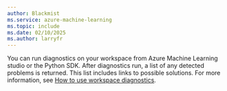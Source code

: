 ```yaml
---
author: Blackmist
ms.service: azure-machine-learning
ms.topic: include
ms.date: 02/10/2025
ms.author: larryfr
---
```


You can run diagnostics on your workspace from Azure Machine Learning studio or the Python SDK. After diagnostics run, a list of any detected problems is returned. This list includes links to possible solutions. For more information, see [How to use workspace diagnostics](../how-to-workspace-diagnostic-api.md).